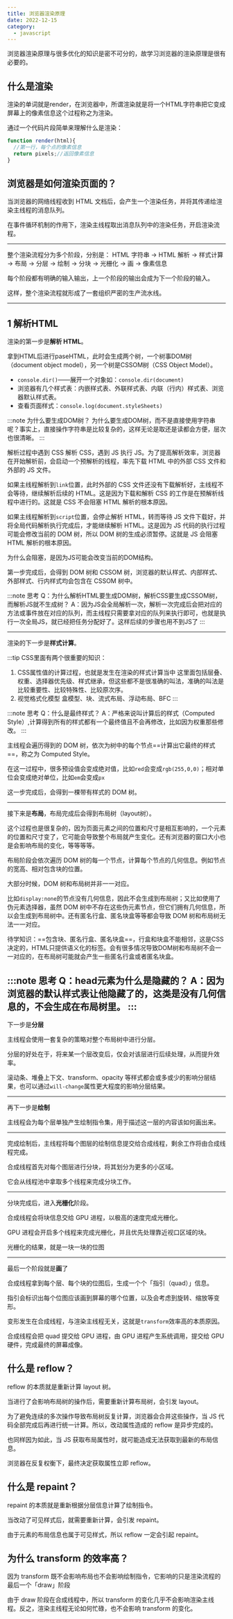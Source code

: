 ```yaml
---
title: 浏览器渲染原理
date: 2022-12-15
category:
  - javascript
---
```



浏览器渲染原理与很多优化的知识是密不可分的，故学习浏览器的渲染原理是很有必要的。


<!-- more -->

## 什么是渲染

渲染的单词就是render，在浏览器中，所谓渲染就是将一个HTML字符串把它变成屏幕上的像素信息这个过程称之为渲染。

通过一个代码片段简单来理解什么是渲染：
```js
function render(html){
  //第一行，每个点的像素信息
  return pixels;//返回像素信息
}
```



## 浏览器是如何渲染页面的？

当浏览器的网络线程收到 HTML 文档后，会产生一个渲染任务，并将其传递给渲染主线程的消息队列。

在事件循环机制的作用下，渲染主线程取出消息队列中的渲染任务，开启渲染流程。

-------

整个渲染流程分为多个阶段，分别是： HTML 字符串 -> HTML 解析 -> 样式计算 -> 布局 -> 分层 -> 绘制 -> 分块 -> 光栅化 -> 画 -> 像素信息

每个阶段都有明确的输入输出，上一个阶段的输出会成为下一个阶段的输入。

这样，整个渲染流程就形成了一套组织严密的生产流水线。

-------

## 1 解析HTML

渲染的第一步是**解析 HTML**。

拿到HTML后进行paseHTML，此时会生成两个树，一个树事DOM树（document object model），另一个树是CSSOM树（CSS Object Model）。



- `console.dir()`——展开一个对象如：`console.dir(document)`
- 浏览器有几个样式表：内嵌样式表、外联样式表、内联（行内）样式表、浏览器默认样式表。
- 查看页面样式：`console.log(document.styleSheets)`

:::note 为什么要生成DOM树？
为什么要生成DOM树，而不是直接使用字符串呢？事实上，直接操作字符串是比较复杂的，这样无论是取还是读都会方便，层次也很清晰。
:::



解析过程中遇到 CSS 解析 CSS，遇到 JS 执行 JS。为了提高解析效率，浏览器在开始解析前，会启动一个预解析的线程，率先下载 HTML 中的外部 CSS 文件和 外部的 JS 文件。

如果主线程解析到`link`位置，此时外部的 CSS 文件还没有下载解析好，主线程不会等待，继续解析后续的 HTML。这是因为下载和解析 CSS 的工作是在预解析线程中进行的。这就是 CSS 不会阻塞 HTML 解析的根本原因。

如果主线程解析到`script`位置，会停止解析 HTML，转而等待 JS 文件下载好，并将全局代码解析执行完成后，才能继续解析 HTML。这是因为 JS 代码的执行过程可能会修改当前的 DOM 树，所以 DOM 树的生成必须暂停。这就是 JS 会阻塞 HTML 解析的根本原因。

为什么会阻塞，是因为JS可能会改变当前的DOM结构。

第一步完成后，会得到 DOM 树和 CSSOM 树，浏览器的默认样式、内部样式、外部样式、行内样式均会包含在 CSSOM 树中。

:::note 思考
Q：为什么解析HTML要生成DOM树，解析CSS要生成CSSOM树，而解析JS就不生成树？
A：因为JS会全局解析一次，解析一次完成后会把对应的方法或事件放在对应的队列，而主线程只需要拿对应的队列来执行即可，也就是执行一次全局JS，就已经把任务分配好了。这样后续的步骤也用不到JS了
:::

-------





渲染的下一步是**样式计算**。

:::tip
CSS里面有两个很重要的知识：  
1. CSS属性值的计算过程，也就是发生在渲染的样式计算当中
   这里面包括层叠、权重、选择器优先级、样式继承，但这些都不是很准确的叫法，准确的叫法是比较重要性、比较特殊性、比较原次序。
2. 视觉格式化模型
   盒模型、块、流式布局、浮动布局、BFC
:::



:::note 思考
Q：什么是最终样式？
A：严格来说叫计算后的样式（Computed Style）,计算得到所有的样式都有一个最终值且不会再修改，比如因为权重那些修改。
:::

主线程会遍历得到的 DOM 树，依次为树中的每个节点==计算出它最终的样式==，称之为 Computed Style。

在这一过程中，很多预设值会变成绝对值，比如`red`会变成`rgb(255,0,0)`；相对单位会变成绝对单位，比如`em`会变成`px`

这一步完成后，会得到一棵带有样式的 DOM 树。

--------

接下来是**布局**，布局完成后会得到布局树（layout树）。

这个过程也是很复杂的，因为页面元素之间的位置和尺寸是相互影响的，一个元素的位置和尺寸变了，它可能会导致整个布局就产生变化。还有浏览器的窗口大小也是会影响布局的变化，等等等等。

布局阶段会依次遍历 DOM 树的每一个节点，计算每个节点的几何信息。例如节点的宽高、相对包含块的位置。

大部分时候，DOM 树和布局树并非一一对应。

比如`display:none`的节点没有几何信息，因此不会生成到布局树；又比如使用了伪元素选择器，虽然 DOM 树中不存在这些伪元素节点，但它们拥有几何信息，所以会生成到布局树中。还有匿名行盒、匿名块盒等等都会导致 DOM 树和布局树无法一一对应。

待学知识：==包含块、匿名行盒、匿名块盒==，行盒和块盒不能相邻，这是CSS决定的，HTML只提供语义化的标签。会有很多情况导致DOM树和布局树不会一一对应的，在布局树可能就会产生一些匿名行盒或者匿名块盒。

:::note 思考
Q：head元素为什么是隐藏的？
A：因为浏览器的默认样式表让他隐藏了的，这类是没有几何信息的，不会生成在布局树里。
:::
-----------

下一步是**分层**

主线程会使用一套复杂的策略对整个布局树中进行分层。

分层的好处在于，将来某一个层改变后，仅会对该层进行后续处理，从而提升效率。

滚动条、堆叠上下文、transform、opacity 等样式都会或多或少的影响分层结果，也可以通过`will-change`属性更大程度的影响分层结果。

---------

再下一步是**绘制**

主线程会为每个层单独产生绘制指令集，用于描述这一层的内容该如何画出来。

------

完成绘制后，主线程将每个图层的绘制信息提交给合成线程，剩余工作将由合成线程完成。

合成线程首先对每个图层进行分块，将其划分为更多的小区域。

它会从线程池中拿取多个线程来完成分块工作。

----

分块完成后，进入**光栅化**阶段。

合成线程会将块信息交给 GPU 进程，以极高的速度完成光栅化。

GPU 进程会开启多个线程来完成光栅化，并且优先处理靠近视口区域的块。

光栅化的结果，就是一块一块的位图

---------

最后一个阶段就是**画**了

合成线程拿到每个层、每个块的位图后，生成一个个「指引（quad）」信息。

指引会标识出每个位图应该画到屏幕的哪个位置，以及会考虑到旋转、缩放等变形。

变形发生在合成线程，与渲染主线程无关，这就是`transform`效率高的本质原因。

合成线程会把 quad 提交给 GPU 进程，由 GPU 进程产生系统调用，提交给 GPU 硬件，完成最终的屏幕成像。

## 什么是 reflow？

reflow 的本质就是重新计算 layout 树。

当进行了会影响布局树的操作后，需要重新计算布局树，会引发 layout。

为了避免连续的多次操作导致布局树反复计算，浏览器会合并这些操作，当 JS 代码全部完成后再进行统一计算。所以，改动属性造成的 reflow 是异步完成的。

也同样因为如此，当 JS 获取布局属性时，就可能造成无法获取到最新的布局信息。

浏览器在反复权衡下，最终决定获取属性立即 reflow。

## 什么是 repaint？

repaint 的本质就是重新根据分层信息计算了绘制指令。

当改动了可见样式后，就需要重新计算，会引发 repaint。

由于元素的布局信息也属于可见样式，所以 reflow 一定会引起 repaint。

## 为什么 transform 的效率高？

因为 transform 既不会影响布局也不会影响绘制指令，它影响的只是渲染流程的最后一个「draw」阶段

由于 draw 阶段在合成线程中，所以 transform 的变化几乎不会影响渲染主线程。反之，渲染主线程无论如何忙碌，也不会影响 transform 的变化。


 


